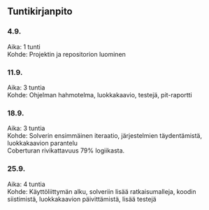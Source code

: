 ## Tuntikirjanpito

### 4.9.

Aika: 1 tunti  
Kohde: Projektin ja repositorion luominen

### 11.9.

Aika: 3 tuntia  
Kohde: Ohjelman hahmotelma, luokkakaavio, testejä, pit-raportti

### 18.9.

Aika: 3 tuntia  
Kohde: Solverin ensimmäinen iteraatio, järjestelmien täydentämistä, luokkakaavion parantelu  
Coberturan rivikattavuus 79% logiikasta.

### 25.9.

Aika: 4 tuntia  
Kohde: Käyttöliittymän alku, solveriin lisää ratkaisumalleja, koodin siistimistä, luokkakaavion päivittämistä, lisää testejä

